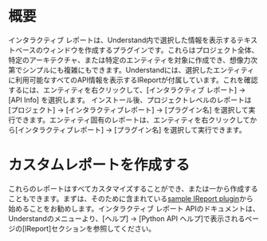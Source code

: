 # 概要
インタラクティブ レポートは、Understand内で選択した情報を表示するテキストベースのウィンドウを作成するプラグインです。これらはプロジェクト全体、特定のアーキテクチャ、または特定のエンティティを対象に作成でき、想像力次第でシンプルにも複雑にもできます。Understandには、選択したエンティティに利用可能なすべてのAPI情報を表示するIReportが付属しています。これを確認するには、エンティティを右クリックして、[インタラクティブ レポート] -> [API Info] を選択します。
インストール後、プロジェクトレベルのレポートは[プロジェクト] -> [インタラクティブレポート] -> [プラグイン名] を選択して実行できます。エンティティ固有のレポートは、エンティティを右クリックしてから[インタラクティブレポート] -> [プラグイン名] を選択して実行できます。

# カスタムレポートを作成する
これらのレポートはすべてカスタマイズすることができ、または一から作成することもできます。まずは、そのために含まれている[sample IReport plugin](https://documentation.scitools.com/html/python/ireport.html)から始めることをお勧めします。インタラクティブ レポート APIのドキュメントは、Understandのメニューより、[ヘルプ] -> [Python API ヘルプ]で表示されるページの[IReport]セクションを参照してください。
